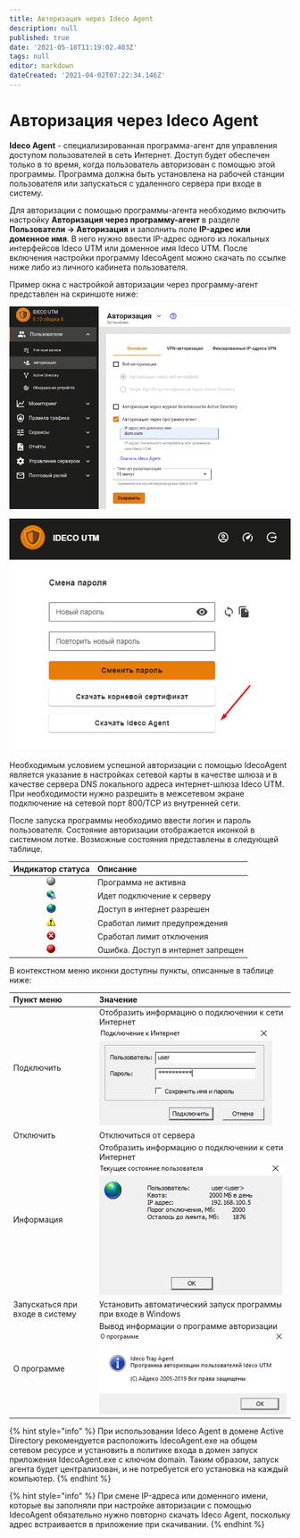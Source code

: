 ```yaml
---
title: Авторизация через Ideco Agent
description: null
published: true
date: '2021-05-18T11:19:02.403Z'
tags: null
editor: markdown
dateCreated: '2021-04-02T07:22:34.146Z'
---
```


# Авторизация через Ideco Agent

**Ideco Agent** - специализированная программа-агент для управления доступом пользователей в сеть Интернет. Доступ будет обеспечен только в то время, когда пользователь авторизован с помощью этой программы. Программа должна быть установлена на рабочей станции пользователя или запускаться с удаленного сервера при входе в систему.

Для авторизации с помощью программы-агента необходимо включить настройку **Авторизация через программу-агент** в разделе **Пользователи -&gt; Авторизация** и заполнить поле **IP-адрес или доменное имя**. В него нужно ввести IP-адрес одного из локальных интерфейсов Ideco UTM или доменное имя Ideco UTM. После включения настройки программу IdecoAgent можно скачать по ссылке ниже либо из личного кабинета пользователя.

Пример окна с настройкой авторизации через программу-агент представлен на скриншоте ниже:

![](../../../.gitbook/assets/agent.png)

![](../../../.gitbook/assets/download_agent.png)

Необходимым условием успешной авторизации с помощью IdecoAgent является указание в настройках сетевой карты в качестве шлюза и в качестве сервера DNS локального адреса интернет-шлюза Ideco UTM. При необходимости нужно разрешить в межсетевом экране подключение на сетевой порт 800/TCP из внутренней сети.

После запуска программы необходимо ввести логин и пароль пользователя. Состояние авторизации отображается иконкой в системном лотке. Возможные состояния представлены в следующей таблице.

| Индикатор статуса | Описание |
| :---: | :--- |
| ![agent\_1.png](../../../.gitbook/assets/agent_1.png) | Программа не активна |
| ![agent\_2.png](../../../.gitbook/assets/agent_2.png) | Идет подключение к серверу |
| ![agent\_3.png](../../../.gitbook/assets/agent_3.png) | Доступ в интернет разрешен |
| ![agent\_4.png](../../../.gitbook/assets/agent_4.png) | Сработал лимит предупреждения |
| ![agent\_5.png](../../../.gitbook/assets/agent_5.png) | Сработал лимит отключения |
| ![agent\_6.png](../../../.gitbook/assets/agent_6.png) | Ошибка. Доступ в интернет запрещен |

В контекстном меню иконки доступны пункты, описанные в таблице ниже:

| Пункт меню | Значение |
| :--- | :--- |
| Подключить | Отобразить информацию о подключении к сети Интернет ![&#x438;&#x43D;&#x444;&#x430;\_&#x43E;\_&#x43A;&#x432;&#x43E;&#x442;&#x435;.png](../../../.gitbook/assets/11436167%20%282%29.png) |
| Отключить | Отключиться от сервера |
| Информация | Отобразить информацию о подключении к сети Интернет ![&#x438;&#x43D;&#x444;&#x430;\_&#x43E;\_&#x43A;&#x432;&#x43E;&#x442;&#x435;.png](../../../.gitbook/assets/инфа_о_квоте.png) |
| Запускаться при входе в систему | Установить автоматический запуск программы при входе в Windows |
| О программе | Вывод информации о программе авторизации ![&#x43E;\_&#x43F;&#x440;&#x43E;&#x433;&#x435;.png](../../../.gitbook/assets/about-7-9-%20%281%29%20%282%29.png) |

{% hint style="info" %}
При использовании Ideco Agent в домене Active Directory рекомендуется расположить IdecoAgent.exe на общем сетевом ресурсе и установить в политике входа в домен запуск приложения IdecoAgent.exe с ключом domain. Таким образом, запуск агента будет централизован, и не потребуется его установка на каждый компьютер. 
{% endhint %}

{% hint style="info" %}
При смене IP-адреса или доменного имени, которые вы заполняли при настройке авторизации с помощью IdecoAgent обязательно нужно повторно скачать Ideco Agent, поскольку адрес встраивается в приложение при скачивании. 
{% endhint %}


